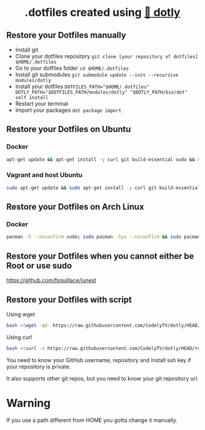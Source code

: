 <h1 align="center">
  .dotfiles created using <a href="https://github.com/CodelyTV/dotly">🌚 dotly</a>
</h1>

## Restore your Dotfiles manually

* Install git
* Clone your dotfiles repository `git clone [your repository of dotfiles] $HOME/.dotfiles`
* Go to your dotfiles folder `cd $HOME/.dotfiles`
* Install git submodules `git submodule update --init --recursive modules/dotly`
* Install your dotfiles `DOTFILES_PATH="$HOME/.dotfiles" DOTLY_PATH="$DOTFILES_PATH/modules/dotly" "$DOTLY_PATH/bin/dot" self install`
* Restart your terminal
* Import your packages `dot package import`


## Restore your Dotfiles on Ubuntu
### Docker
```bash
apt-get update && apt-get install -y curl git build-essential sudo && su -c bash -c "$(curl -fsSL https://raw.githubusercontent.com/sanchezcarlosjr/dotfiles/HEAD/restorer)"

```
### Vagrant and host Ubuntu
```bash
sudo apt-get update && sudo apt-get install -y curl git build-essential && bash -c "$(curl -fsSL https://raw.githubusercontent.com/sanchezcarlosjr/dotfiles/HEAD/restorer)"
```


## Restore your Dotfiles on Arch Linux
### Docker
```bash
pacman -S --noconfirm sudo; sudo pacman -Syu --noconfirm && sudo pacman -S --noconfirm git curl base-devel && su -c bash -c "$(curel -fsSL https://raw.githubusercontent.com/sanchezcarlosjr/dotfiles/HEAD/restorer)"
```


## Restore your Dotfiles when you cannot either be Root or use sudo
https://github.com/fsquillace/junest

## Restore your Dotfiles with script

Using wget
```bash
bash <(wget -qO- https://raw.githubusercontent.com/CodelyTV/dotly/HEAD/restorer)
```

Using curl
```bash
bash <(curl -s https://raw.githubusercontent.com/CodelyTV/dotly/HEAD/restorer)
```

You need to know your GitHub username, repository and install ssh key if your repository is private.

It also supports other git repos, but you need to know your git repository url.

# Warning
If you use a path different from HOME you gotta change it manually.